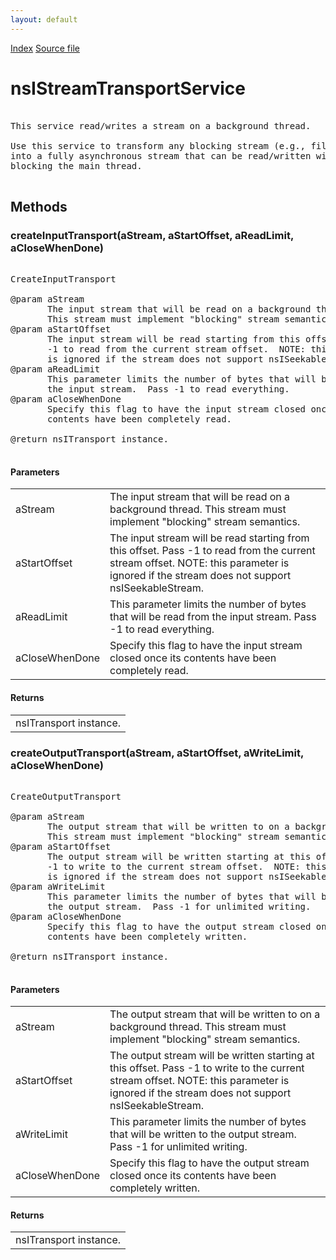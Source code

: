 ```yaml
---
layout: default
---
```

<div id='links'><a href="../index.html">Index</a>
<a href="http://dxr.mozilla.org/mozilla-central/source/netwerk/base/public/nsIStreamTransportService.idl">Source file</a>
</div>

# nsIStreamTransportService #
<pre>  
This service read/writes a stream on a background thread.  
  
Use this service to transform any blocking stream (e.g., file stream)  
into a fully asynchronous stream that can be read/written without   
blocking the main thread.  
  
</pre>
## Methods ##

### createInputTransport(aStream, aStartOffset, aReadLimit, aCloseWhenDone) ###
<pre>  
CreateInputTransport  
  
@param aStream  
       The input stream that will be read on a background thread.  
       This stream must implement "blocking" stream semantics.  
@param aStartOffset  
       The input stream will be read starting from this offset.  Pass  
       -1 to read from the current stream offset.  NOTE: this parameter  
       is ignored if the stream does not support nsISeekableStream.  
@param aReadLimit  
       This parameter limits the number of bytes that will be read from  
       the input stream.  Pass -1 to read everything.  
@param aCloseWhenDone  
       Specify this flag to have the input stream closed once its  
       contents have been completely read.  
  
@return nsITransport instance.  
  
</pre>
#### Parameters ####

<table>

<tr>
<td>aStream</td>
<td>       The input stream that will be read on a background thread.  
       This stream must implement "blocking" stream semantics.  
</td>
</tr>

<tr>
<td>aStartOffset</td>
<td>       The input stream will be read starting from this offset.  Pass  
       -1 to read from the current stream offset.  NOTE: this parameter  
       is ignored if the stream does not support nsISeekableStream.  
</td>
</tr>

<tr>
<td>aReadLimit</td>
<td>       This parameter limits the number of bytes that will be read from  
       the input stream.  Pass -1 to read everything.  
</td>
</tr>

<tr>
<td>aCloseWhenDone</td>
<td>       Specify this flag to have the input stream closed once its  
       contents have been completely read.  
</td>
</tr>

</table>

#### Returns ####

<table>

<tr>
<td>nsITransport instance.  
</td>
</tr>

</table>

### createOutputTransport(aStream, aStartOffset, aWriteLimit, aCloseWhenDone) ###
<pre>  
CreateOutputTransport  
  
@param aStream  
       The output stream that will be written to on a background thread.  
       This stream must implement "blocking" stream semantics.  
@param aStartOffset  
       The output stream will be written starting at this offset.  Pass  
       -1 to write to the current stream offset.  NOTE: this parameter  
       is ignored if the stream does not support nsISeekableStream.  
@param aWriteLimit  
       This parameter limits the number of bytes that will be written to  
       the output stream.  Pass -1 for unlimited writing.  
@param aCloseWhenDone  
       Specify this flag to have the output stream closed once its  
       contents have been completely written.  
  
@return nsITransport instance.  
  
</pre>
#### Parameters ####

<table>

<tr>
<td>aStream</td>
<td>       The output stream that will be written to on a background thread.  
       This stream must implement "blocking" stream semantics.  
</td>
</tr>

<tr>
<td>aStartOffset</td>
<td>       The output stream will be written starting at this offset.  Pass  
       -1 to write to the current stream offset.  NOTE: this parameter  
       is ignored if the stream does not support nsISeekableStream.  
</td>
</tr>

<tr>
<td>aWriteLimit</td>
<td>       This parameter limits the number of bytes that will be written to  
       the output stream.  Pass -1 for unlimited writing.  
</td>
</tr>

<tr>
<td>aCloseWhenDone</td>
<td>       Specify this flag to have the output stream closed once its  
       contents have been completely written.  
</td>
</tr>

</table>

#### Returns ####

<table>

<tr>
<td>nsITransport instance.  
</td>
</tr>

</table>
